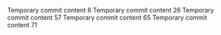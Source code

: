 Temporary commit content 6
Temporary commit content 26
Temporary commit content 57
Temporary commit content 65
Temporary commit content 71
